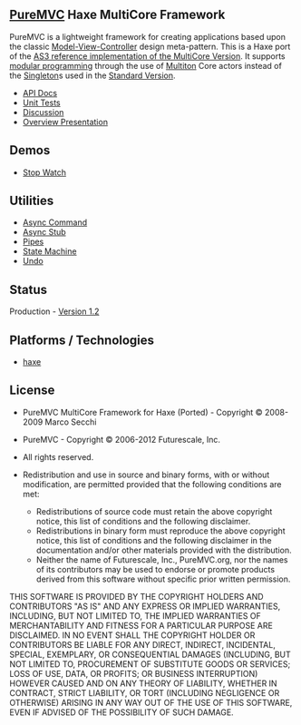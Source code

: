 ## [PureMVC](http://puremvc.github.com/) Haxe MultiCore Framework
PureMVC is a lightweight framework for creating applications based upon the classic [Model-View-Controller](http://en.wikipedia.org/wiki/Model-view-controller) design meta-pattern. This is a Haxe port of the [AS3 reference implementation of the MultiCore Version](https://github.com/PureMVC/puremvc-as3-multicore-framework/wiki). It supports [modular programming](http://en.wikipedia.org/wiki/Modular_programming) through the use of [Multiton](http://en.wikipedia.org/wiki/Multiton) Core actors instead of the [Singleton](http://en.wikipedia.org/wiki/Singleton_pattern)s used in the [Standard Version](https://github.com/PureMVC/puremvc-haxe-standard-framework/wiki).

* [API Docs](http://darkstar.puremvc.org/content_header.html?url=http://puremvc.org/pages/docs/Haxe/multicore/docs&desc=PureMVC%20API%20Docs:%20PureMVC%20MultiCore%20for%20Haxe)
* [Unit Tests](https://github.com/PureMVC/puremvc-haxe-multicore-unittests/wiki)
* [Discussion](http://forums.puremvc.org/index.php?board=57.0)
* [Overview Presentation](http://puremvc.tv/#P002)

## Demos
* [Stop Watch](https://github.com/PureMVC/puremvc-haxe-demo-xinf-stopwatch/wiki)

## Utilities
* [Async Command](https://github.com/PureMVC/puremvc-haxe-util-asynccommand/wiki)
* [Async Stub](https://github.com/PureMVC/puremvc-haxe-util-async-stub/wiki)
* [Pipes](https://github.com/PureMVC/puremvc-haxe-util-pipes/wiki)
* [State Machine](https://github.com/PureMVC/puremvc-haxe-util-statemachine/wiki)
* [Undo](https://github.com/PureMVC/puremvc-haxe-util-statemachine/wiki)

## Status
Production - [Version 1.2](https://github.com/PureMVC/puremvc-haxe-multicore-framework/blob/master/VERSION)

## Platforms / Technologies
* [haxe](http://en.wikipedia.org/wiki/haxe)

## License
* PureMVC MultiCore Framework for Haxe (Ported) - Copyright © 2008-2009 Marco Secchi
* PureMVC - Copyright © 2006-2012 Futurescale, Inc.
* All rights reserved.

* Redistribution and use in source and binary forms, with or without modification, are permitted provided that the following conditions are met:

  * Redistributions of source code must retain the above copyright notice, this list of conditions and the following disclaimer.
  * Redistributions in binary form must reproduce the above copyright notice, this list of conditions and the following disclaimer in the documentation and/or other materials provided with the distribution.
  * Neither the name of Futurescale, Inc., PureMVC.org, nor the names of its contributors may be used to endorse or promote products derived from this software without specific prior written permission.

THIS SOFTWARE IS PROVIDED BY THE COPYRIGHT HOLDERS AND CONTRIBUTORS "AS IS" AND ANY EXPRESS OR IMPLIED WARRANTIES, INCLUDING, BUT NOT LIMITED TO, THE IMPLIED WARRANTIES OF MERCHANTABILITY AND FITNESS FOR A PARTICULAR PURPOSE ARE DISCLAIMED. IN NO EVENT SHALL THE COPYRIGHT HOLDER OR CONTRIBUTORS BE LIABLE FOR ANY DIRECT, INDIRECT, INCIDENTAL, SPECIAL, EXEMPLARY, OR CONSEQUENTIAL DAMAGES (INCLUDING, BUT NOT LIMITED TO, PROCUREMENT OF SUBSTITUTE GOODS OR SERVICES; LOSS OF USE, DATA, OR PROFITS; OR BUSINESS INTERRUPTION) HOWEVER CAUSED AND ON ANY THEORY OF LIABILITY, WHETHER IN CONTRACT, STRICT LIABILITY, OR TORT (INCLUDING NEGLIGENCE OR OTHERWISE) ARISING IN ANY WAY OUT OF THE USE OF THIS SOFTWARE, EVEN IF ADVISED OF THE POSSIBILITY OF SUCH DAMAGE.